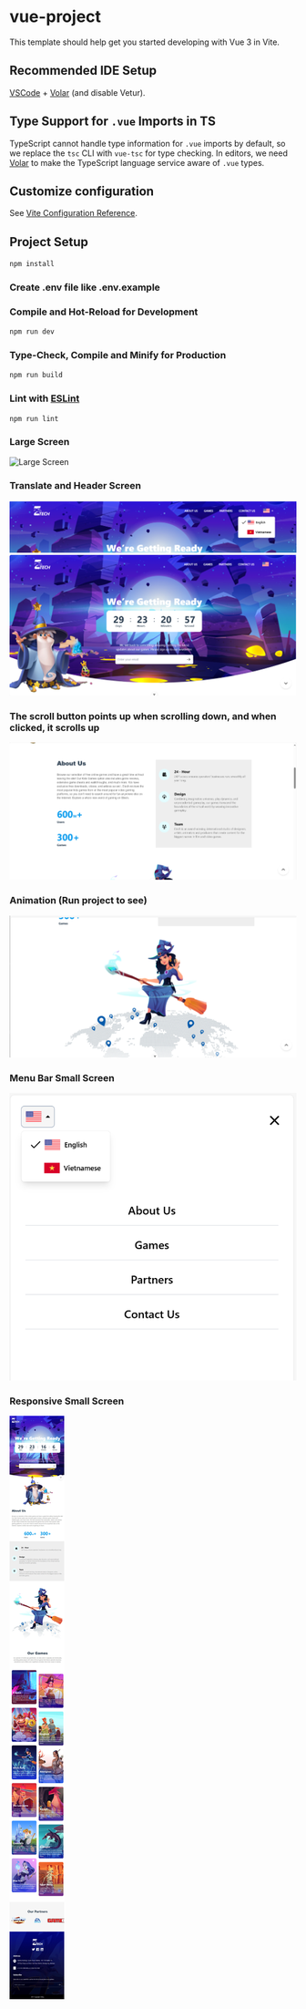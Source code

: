 # vue-project

This template should help get you started developing with Vue 3 in Vite.

## Recommended IDE Setup

[VSCode](https://code.visualstudio.com/) + [Volar](https://marketplace.visualstudio.com/items?itemName=Vue.volar) (and disable Vetur).

## Type Support for `.vue` Imports in TS

TypeScript cannot handle type information for `.vue` imports by default, so we replace the `tsc` CLI with `vue-tsc` for type checking. In editors, we need [Volar](https://marketplace.visualstudio.com/items?itemName=Vue.volar) to make the TypeScript language service aware of `.vue` types.

## Customize configuration

See [Vite Configuration Reference](https://vitejs.dev/config/).

## Project Setup

```sh
npm install
```

### Create .env file like .env.example

### Compile and Hot-Reload for Development

```sh
npm run dev
```

### Type-Check, Compile and Minify for Production

```sh
npm run build
```

### Lint with [ESLint](https://eslint.org/)

```sh
npm run lint
```

### Large Screen

![Large Screen](./public/results/largescreen.png)

### Translate and Header Screen

![Translate and Header Screen](./public/results/header.png)
![Translate and Header Scree](./public/results/introview.png)

### The scroll button points up when scrolling down, and when clicked, it scrolls up

![scroll button](./public/results/aboutview.png)

### Animation (Run project to see)

![scroll button](./public/results/animationview.png)

### Menu Bar Small Screen

![Menu Bar](./public/results/menubar_small_screen.png)

### Responsive Small Screen

![Responsive](./public/results/responsive.png)
